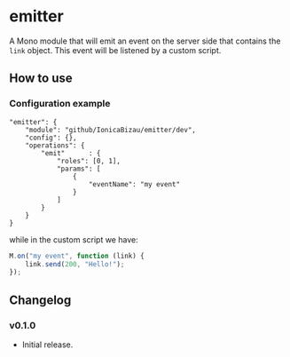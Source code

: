 emitter
=======

A Mono module that will emit an event on the server side that contains the `link` object. This event will be listened by a custom script.

## How to use

### Configuration example

```JS
"emitter": {
    "module": "github/IonicaBizau/emitter/dev",
    "config": {},
    "operations": {
        "emit"      : {
            "roles": [0, 1],
            "params": [
                {
                    "eventName": "my event"
                }
            ]
        }
    }
}
```

while in the custom script we have:

```js
M.on("my event", function (link) {
    link.send(200, "Hello!");
});
```

## Changelog

### v0.1.0
 - Initial release.
